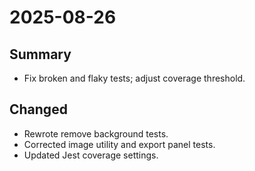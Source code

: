 # 2025-08-26

## Summary
- Fix broken and flaky tests; adjust coverage threshold.

## Changed
- Rewrote remove background tests.
- Corrected image utility and export panel tests.
- Updated Jest coverage settings.
